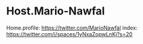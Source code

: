 # Host.Mario-Nawfal
Home.profile: https://twitter.com/MarioNawfal index: https://twitter.com/i/spaces/1yNxaZopwLnKj?s=20

